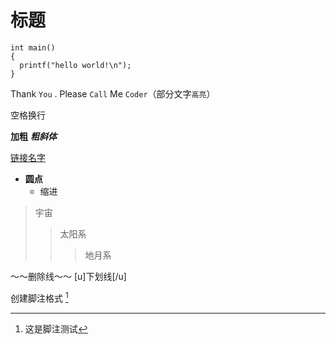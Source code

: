 # 标题

```
int main()
{
  printf("hello world!\n");
}
```

Thank `You` . Please `Call` Me `Coder`（部分文字`高亮`）

空格换行  

**加粗**
***粗斜体***

[链接名字](www.baidu.com)

* **圆点**  
  * 缩进  
>宇宙
>>太阳系
>>>地月系

～～删除线～～
[u]下划线[/u]

创建脚注格式 [^这是脚注测试]  
[^这是脚注测试]:  这是脚注测试

